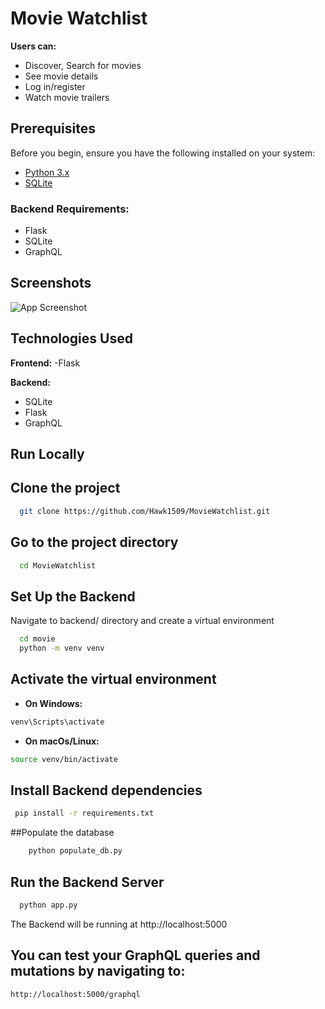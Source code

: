 
# Movie Watchlist 

**Users can:**
- Discover, Search for movies
- See movie details
- Log in/register
- Watch movie trailers

## Prerequisites
Before you begin, ensure you have the following installed on your system:
- [Python 3.x](https://www.python.org/downloads/)
- [SQLite](https://www.sqlite.org/download.html)

### Backend Requirements:
- Flask
- SQLite
- GraphQL



## Screenshots

![App Screenshot](/home/joseph/movieWatchlist/movie/Screenshots)


## Technologies Used

**Frontend:**
-Flask

**Backend:**
- SQLite
- Flask
- GraphQL


## Run Locally

## Clone the project

```bash
  git clone https://github.com/Hawk1509/MovieWatchlist.git
```

## Go to the project directory

```bash
  cd MovieWatchlist
```
## Set Up the Backend

Navigate to backend/ directory and create a virtual environment

```bash
  cd movie
  python -m venv venv
```
## Activate the virtual environment

- **On Windows:**
```bash
venv\Scripts\activate
```
- **On macOs/Linux:**
```bash
source venv/bin/activate
```

## Install Backend dependencies

```bash
 pip install -r requirements.txt

```

##Populate the database
```bash
    python populate_db.py
```

## Run the Backend Server
```bash
  python app.py

```

The Backend will be running at http://localhost:5000

## You can test your GraphQL queries and mutations by navigating to:
```bash
http://localhost:5000/graphql

```
